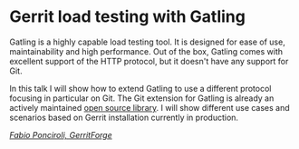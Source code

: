 # Gerrit load testing with Gatling

Gatling is a highly capable load testing tool. It is designed for ease of use, maintainability and high performance.
Out of the box, Gatling comes with excellent support of the HTTP protocol, but it doesn't have any support for Git.

In this talk I will show how to extend Gatling to use a different protocol focusing in particular on Git.
The Git extension for Gatling is already an actively maintained [open source library](https://github.com/GerritForge/gatling-git).
I will show different use cases and scenarios based on Gerrit installation currently in production.

*[Fabio Ponciroli, GerritForge](../speakers.md#anchor)*
